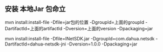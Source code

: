 ## 安装 本地Jar 包命立

mvn install:install-file -Dfile=jar包的位置 -DgroupId=上面的groupId -DartifactId=上面的artifactId -Dversion=上面的version -Dpackaging=jar

mvn install:install-file -Dfile=INetSDK.jar -DgroupId=com.dahua.netsdk -DartifactId=dahua-netsdk-jni -Dversion=1.0.0 -Dpackaging=jar
